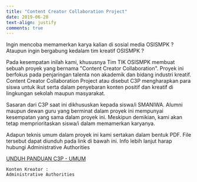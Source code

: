 ```yaml
---
title: "Content Creator Collaboration Project"
date: 2019-06-28
text-align: justify
comments: true
---
```


Ingin mencoba memamerkan karya kalian di sosial media OSISMPK ? Ataupun ingin bergabung kedalam tim kreatif OSISMPK ? 

Pada kesempatan inilah kami, khususnya Tim TIK OSISMPK membuat sebuah proyek yang bernama "Content Creator Collaboration". Proyek ini berfokus pada penjaringan talenta non akademik dan bidang industri kreatif. Content Creator Collaboration Project atau disebut C3P mengharapkan para siswa untuk ikut serta dalam penyebaran konten positif dan kreatif di lingkungan sekolah maupun masyarakat.

Sasaran dari C3P saat ini dikhususkan kepada siswa/i SMANIWA. Alumni maupun dewan guru yang berminat dalam proyek ini mempunyai kesempatan yang sama dalam proyek ini. Meskipun demikian, kami akan tetap memprioritaskan siswa/i dalam memamerkan karyanya.

Adapun teknis umum dalam proyek ini kami sertakan dalam bentuk PDF. File tersebut dapat diunduh pada link di bawah ini. Info lebih lanjut harap hubungi Administrative Authorities

[UNDUH PANDUAN C3P - UMUM](https://firebasestorage.googleapis.com/v0/b/omsmaniwa-api.appspot.com/o/)

```
Konten Kreator :
Administrative Authorities
```
